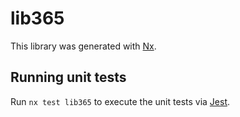 # lib365

This library was generated with [Nx](https://nx.dev).

## Running unit tests

Run `nx test lib365` to execute the unit tests via [Jest](https://jestjs.io).

